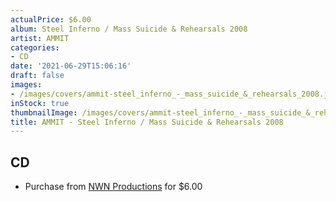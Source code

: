 ```yaml
---
actualPrice: $6.00
album: Steel Inferno / Mass Suicide & Rehearsals 2008
artist: AMMIT
categories:
- CD
date: '2021-06-29T15:06:16'
draft: false
images:
- /images/covers/ammit-steel_inferno_-_mass_suicide_&_rehearsals_2008.jpg
inStock: true
thumbnailImage: /images/covers/ammit-steel_inferno_-_mass_suicide_&_rehearsals_2008-thumb.jpg
title: AMMIT - Steel Inferno / Mass Suicide & Rehearsals 2008
---
```


## CD
* Purchase from [NWN Productions](http://shop.nwnprod.com/index.php?route=product/product&path=93&product_id=2056&sort=pd.name&order=ASC) for $6.00
